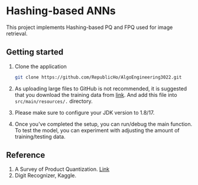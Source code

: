 # Hashing-based ANNs

This project implements Hashing-based PQ and FPQ used for image retrieval. 

## Getting started

1. Clone the application

   ```bash
   git clone https://github.com/RepublicHo/AlgoEngineering3022.git
   ```
2. As uploading large files to GitHub is not recommended, it is suggested that you download the training data from 
[link](https://www.kaggle.com/competitions/digit-recognizer/data). And add this file into `src/main/resources/.` directory. 

3. Please make sure to configure your JDK version to 1.8/17. 

4. Once you've completed the setup, you can run/debug the main function. To test the model, you can experiment with adjusting the amount of training/testing data.

## Reference

1. A Survey of Product Quantization. [Link](https://www.jstage.jst.go.jp/article/mta/6/1/6_2/_pdf)
2. Digit Recognizer, Kaggle. 